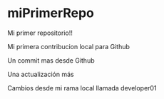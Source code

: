 # miPrimerRepo

Mi primer repositorio!!

Mi primera contribucion local para Github

Un commit mas desde Github

Una actualización más

Cambios desde mi rama local llamada developer01